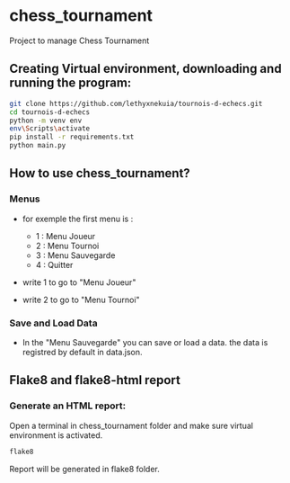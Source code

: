 # chess_tournament

Project to manage Chess Tournament


## Creating Virtual environment, downloading and running the program:

```bash
git clone https://github.com/lethyxnekuia/tournois-d-echecs.git
cd tournois-d-echecs
python -m venv env
env\Scripts\activate
pip install -r requirements.txt
python main.py
```

## How to use chess_tournament?

### Menus

- for exemple the first menu is :
    - 1 : Menu Joueur
    - 2 : Menu Tournoi
    - 3 : Menu Sauvegarde
    - 4 : Quitter

-   write 1 to go to "Menu Joueur" 
-   write 2 to go to "Menu Tournoi"

### Save and Load Data

- In the "Menu Sauvegarde" you can save or load a data. the data is registred by default in data.json. 


## Flake8 and flake8-html report

### Generate an HTML report:

Open a terminal in chess_tournament folder and make sure virtual environment is activated.

```bash
flake8
```

Report will be generated in flake8 folder.